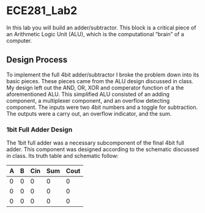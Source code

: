 ECE281_Lab2
===========

In this lab you will build an adder/subtractor. This block is a critical piece of an Arithmetic Logic Unit (ALU), which is the computational “brain” of a computer. 

## Design Process

To implement the full 4bit adder/subtractor I broke the problem down into its basic pieces. These pieces came from the ALU design discussed in class. My design left out the AND, OR, XOR and comperator function of a the aforementioned ALU. This simplified ALU consisted of an adding component, a multiplexer component, and an overflow detecting component. The inputs were two 4bit numbers and a toggle for subtraction. The outputs were a carry out, an overflow indicator, and the sum. 

### 1bit Full Adder Design

The 1bit full adder was a necessary subcomponent of the final 4bit full adder. This component was designed according to the schematic discussed in class. Its truth table and schematic follow:

| A | B | Cin | Sum | Cout |
|---|---|-----|-----|------|
| 0 | 0 |  0  |  0  |   0  |
| 0 | 0 |  0  |  0  |   0  |
| 0 | 0 |  0  |  0  |   0  |
